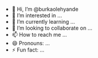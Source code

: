 - 👋 Hi, I’m @burkaolehyande
- 👀 I’m interested in ...
- 🌱 I’m currently learning ...
- 💞️ I’m looking to collaborate on ...
- 📫 How to reach me ...
- 😄 Pronouns: ...
- ⚡ Fun fact: ...

<!---
burkaolehyande/burkaolehyande is a ✨ special ✨ repository because its `README.md` (this file) appears on your GitHub profile.
You can click the Preview link to take a look at your changes.
--->
